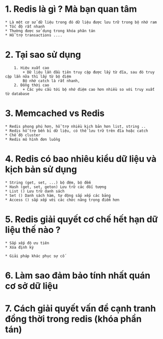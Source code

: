# 1. Redis là gì ? Mà bạn quan tâm
    * Là một cơ sử dữ liệu trong đó dữ liệu được lưu trữ trong bộ nhớ ram
    * Tốc độ rất nhanh
    * Thường được sử dụng trong khóa phân tán
    * Hỗ trợ transactions .... 

# 2. Tại sao sử dụng 
        1. Hiệu xuất cao 
            + Dữ liệu lần đầu tiên truy cập được lấy từ đĩa, sau đó truy cập lần nữa thì lấy từ bộ điệm
            Bộ nhớ catch là rất nhanh,
        2. Đồng thời cao 
            + Các yêu cầu tới bộ nhớ điệm cao hơn nhiều so với truy xuất từ database 
# 3. Memcached vs Redis 
    * Redis phong phú hơn, hỗ trợ nhiều kịch bản hơn list, string ..
    * Redis hỗ trợ bền bỉ dữ liệu, có thể lưu trữ trên đĩa hoặc catch 
    * Chế độ cluster 
    * Redis mô hình đơn luồng
# 4. Redis có bao nhiêu kiểu dữ liệu và kịch bản sử dụng
    * String (get, set, ...) bộ đệm, bộ đếm
    * Hash (get, set, geton) Lưu trữ các đối tượng 
    * List () Lưu trữ danh sách 
    * Set () Danh sách hàm, tự động sắp xếp các bảng 
    * Access () sắp xếp với các chức năng trọng điểm hơn 

# 5. Redis giải quyết cơ chế hết hạn dữ liệu thế nào ? 
    * Sắp xếp độ ưu tiên 
    * Xóa định kỳ
    
    * Giải pháp khác phục sự cố 

# 6. Làm sao đảm bảo tính nhất quán cơ sở dữ liệu 

# 7. Cách giải quyết vấn đề cạnh tranh đồng thời trong redis (khóa phần tán)
